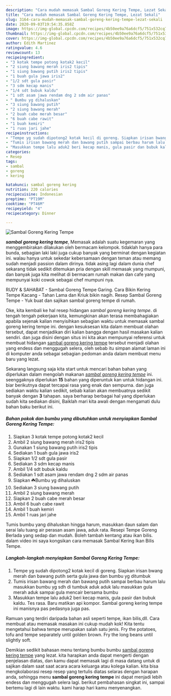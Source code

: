 ```yaml
---
description: "Cara mudah memasak Sambal Goreng Kering Tempe, Lezat Sekali"
title: "Cara mudah memasak Sambal Goreng Kering Tempe, Lezat Sekali"
slug: 3164-cara-mudah-memasak-sambal-goreng-kering-tempe-lezat-sekali
date: 2020-09-03T19:54:35.858Z
image: https://img-global.cpcdn.com/recipes/4b50ee9a76a6dcf5/751x532cq70/sambal-goreng-kering-tempe-foto-resep-utama.jpg
thumbnail: https://img-global.cpcdn.com/recipes/4b50ee9a76a6dcf5/751x532cq70/sambal-goreng-kering-tempe-foto-resep-utama.jpg
cover: https://img-global.cpcdn.com/recipes/4b50ee9a76a6dcf5/751x532cq70/sambal-goreng-kering-tempe-foto-resep-utama.jpg
author: Edith Martinez
ratingvalue: 4.6
reviewcount: 13
recipeingredient:
- "3 kotak tempe potong kotak2 kecil"
- "2 siung bawang merah iris2 tipis"
- "1 siung bawang putih iris2 tipis"
- "1 buah gula jawa iris2"
- "1/2 sdt gula pasir"
- "3 sdm kecap manis"
- "1/4 sdt bubuk kaldu"
- "1 sdt asam jawa rendam dng 2 sdm air panas"
- " Bumbu yg dihaluskan"
- "3 siung bawang putih"
- "2 siung bawang merah"
- "2 buah cabe merah besar"
- "6 buah cabe rawit"
- "1 buah kemiri"
- "1 ruas jari jahe"
recipeinstructions:
- "Tempe yg sudah dipotong2 kotak kecil di goreng. Siapkan irisan bwang merah dan bawang putih serta gula jawa dan bumbu yg ditumbuk"
- "Tumis irisan bawang merah dan bawang putih sampai berbau harum lalu masukkan bumbu yg sdh di tumbuk aduk aduk lalu masukkan gula merah aduk sampai gula mencair bersama bumbu"
- "Masukkan tempe lalu aduk2 beri kecap manis, gula pasir dan bubuk kaldu. Tes rasa. Baru matikan api kompor. Sambal goreng kering tempe ini manisnya pas pedasnya juga pas."
categories:
- Resep
tags:
- sambal
- goreng
- kering

katakunci: sambal goreng kering 
nutrition: 220 calories
recipecuisine: Indonesian
preptime: "PT19M"
cooktime: "PT46M"
recipeyield: "4"
recipecategory: Dinner

---
```



![Sambal Goreng Kering Tempe](https://img-global.cpcdn.com/recipes/4b50ee9a76a6dcf5/751x532cq70/sambal-goreng-kering-tempe-foto-resep-utama.jpg)

<b><i>sambal goreng kering tempe</i></b>, Memasak adalah suatu kegemaran yang menggembirakan dilakukan oleh bermacam kelompok. tidaklah hanya para bunda, sebagian laki laki juga cukup banyak yang berminat dengan kegiatan ini. walau hanya untuk sekedar kebersamaan dengan teman atau memang sudah menjadi passion dalam dirinya. tidak asing lagi dalam dunia chef sekarang tidak sedikit ditemukan pria dengan skill memasak yang mumpuni, dan banyak juga kita melihat di bermacam rumah makan dan cafe yang mempunyai koki cowok sebagai chef mumpuni nya.

RUDY &amp; SAHABAT - Sambal Goreng Tempe Garing. Cara Bikin Kering Tempe Kacang - Tahan Lama dan Kriuk bikin nagih. Resep Sambal Goreng Tempe - Yuk buat dan sajikan sambal goreng tempe di rumah.

Oke, kita kembali ke hal resep hidangan <i>sambal goreng kering tempe</i>. di tengah tengah pekerjaan kita, kemungkinan akan terasa membahagiakan apabila sejenak kalian menyisihkan sebagian waktu untuk memasak sambal goreng kering tempe ini. dengan kesuksesan kita dalam membuat olahan tersebut, dapat menjadikan diri kalian bangga dengan hasil masakan kalian sendiri. dan juga disini dengan situs ini kita akan mempunyai referensi untuk membuat hidangan <u>sambal goreng kering tempe</u> tersebut menjadi olahan yang endess dan menggugah selera, oleh sebab itu simpan alamat laman ini di komputer anda sebagai sebagian pedoman anda dalam membuat menu baru yang lezat.


Sekarang langsung saja kita start untuk mencari bahan bahan yang diperlukan dalam mengolah makanan <u><i>sambal goreng kering tempe</i></u> ini. seenggaknya diperlukan <b>15</b> bahan yang diperuntuk kan untuk hidangan ini. biar berikutnya dapat tercapai rasa yang enak dan sempurna. dan juga sediakan waktu kalian sedikit, sebab kalian akan membuatnya sedikit banyak dengan <b>3</b> tahapan. saya berharap berbagai hal yang diperlukan sudah kita sediakan disini, Baiklah mari kita awali dengan mengamati dulu bahan baku berikut ini.

<!--inarticleads1-->

##### Bahan pokok dan bumbu yang dibutuhkan untuk menyiapkan Sambal Goreng Kering Tempe:

1. Siapkan 3 kotak tempe potong kotak2 kecil
1. Ambil 2 siung bawang merah iris2 tipis
1. Gunakan 1 siung bawang putih iris2 tipis
1. Sediakan 1 buah gula jawa iris2
1. Siapkan 1/2 sdt gula pasir
1. Sediakan 3 sdm kecap manis
1. Ambil 1/4 sdt bubuk kaldu
1. Sediakan 1 sdt asam jawa rendam dng 2 sdm air panas
1. Siapkan  ☘️Bumbu yg dihaluskan
1. Sediakan 3 siung bawang putih
1. Ambil 2 siung bawang merah
1. Siapkan 2 buah cabe merah besar
1. Ambil 6 buah cabe rawit
1. Ambil 1 buah kemiri
1. Ambil 1 ruas jari jahe


Tumis bumbu yang dihaluskan hingga harum, masukkan daun salam dan serai lalu tuang air perasan asam jawa, aduk rata. Resepi Tempe Goreng Berlada yang sedap dan mudah. Boleh tambah kentang atau ikan bilis. dalam video ini saya kongsikan cara memasak Sambal Kering Ikan Bilis Tempe. 

<!--inarticleads2-->

##### Langkah-langkah menyiapkan Sambal Goreng Kering Tempe:

1. Tempe yg sudah dipotong2 kotak kecil di goreng. Siapkan irisan bwang merah dan bawang putih serta gula jawa dan bumbu yg ditumbuk
1. Tumis irisan bawang merah dan bawang putih sampai berbau harum lalu masukkan bumbu yg sdh di tumbuk aduk aduk lalu masukkan gula merah aduk sampai gula mencair bersama bumbu
1. Masukkan tempe lalu aduk2 beri kecap manis, gula pasir dan bubuk kaldu. Tes rasa. Baru matikan api kompor. Sambal goreng kering tempe ini manisnya pas pedasnya juga pas.


Ramuan yang terdiri daripada bahan asli seperti tempe, ikan bilis,dll. Cara membuat atau memasak masakan ini cukup mudah kok! Kita tentu mengetahui bahwa tempe merupakan salah satu jenis. Fry the potatoes, tofu and tempe separately until golden brown. Fry the long beans until slightly soft. 

Demikian sedikit bahasan menu tentang bumbu bumbu <u>sambal goreng kering tempe</u> yang lezat. kita harapkan anda dapat mengerti dengan penjelasan diatas, dan kamu dapat memasak lagi di masa datang untuk di sajikan dalam saat saat acara acara keluarga atau kolega kalian. kita bisa mengkolaborasi resep resep yang tertulis diatas selaras dengan harapan anda, sehingga menu <b>sambal goreng kering tempe</b> ini dapat menjadi lebih endess dan menggugah selera lagi. berikut pembahasan singkat ini, sampai bertemu lagi di lain waktu. kami harap hari kamu menyenangkan.
